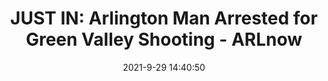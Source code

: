 ---
"title": "JUST IN: Arlington Man Arrested for Green Valley Shooting - ARLnow"
"date": "2021-9-29 14:40:50"
"feed_name": "GOOGLENEWSCONSTRUCTION"
"feed_website": "https://news.google.com/search?q=construction%2Bincident&hl=en-US&gl=US&ceid=US:en"
"feed_rss": "https://news.google.com/rss/search?q=construction%2Bincident&hl=en-US&gl=US&ceid=US:en"
"link": "https://www.arlnow.com/2021/09/29/just-in-arlington-man-arrested-for-green-valley-shooting/"
"source": "{'href': 'https://www.arlnow.com', 'title': 'ARLnow'}"
"file": "_posts/2021-1-1-21a7e860f24ed0e3575eb0d99f13271a19373f11.md"
"accident": "0"
"drilling": "0"
"dead": "0"
"injured": "0"
"arrested": "0"
"where": "unknown site"
"causes": "unknown"
"place": "unknown place"
---